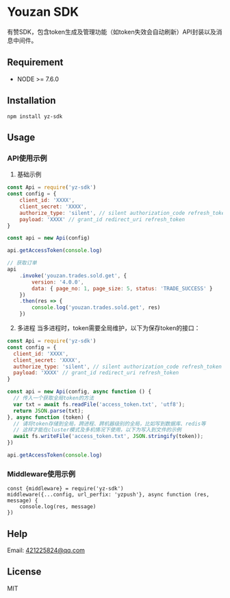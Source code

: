 # Youzan SDK

有赞SDK，包含token生成及管理功能（如token失效会自动刷新）API封装以及消息中间件。


## Requirement

- NODE >= 7.6.0

## Installation

```
npm install yz-sdk
```

## Usage

### API使用示例
1. 基础示例
```js
const Api = require('yz-sdk')
const config = {
    client_id: 'XXXX',
    client_secret: 'XXXX',
    authorize_type: 'silent', // silent authorization_code refresh_token
    payload: 'XXXX' // grant_id redirect_uri refresh_token
}

const api = new Api(config)

api.getAccessToken(console.log)

// 获取订单
api
	.invoke('youzan.trades.sold.get', {
		version: '4.0.0',
		data: { page_no: 1, page_size: 5, status: 'TRADE_SUCCESS' }
	})
	.then(res => {
		console.log('youzan.trades.sold.get', res)
	})
```

2. 多进程
当多进程时，token需要全局维护，以下为保存token的接口：

```js
const Api = require('yz-sdk')
const config = {
  client_id: 'XXXX',
  client_secret: 'XXXX',
  authorize_type: 'silent', // silent authorization_code refresh_token
  payload: 'XXXX' // grant_id redirect_uri refresh_token
}

const api = new Api(config, async function () {
  // 传入一个获取全局token的方法
  var txt = await fs.readFile('access_token.txt', 'utf8');
  return JSON.parse(txt);
}, async function (token) {
  // 请将token存储到全局，跨进程、跨机器级别的全局，比如写到数据库、redis等
  // 这样才能在cluster模式及多机情况下使用，以下为写入到文件的示例
  await fs.writeFile('access_token.txt', JSON.stringify(token));
})

api.getAccessToken(console.log)
```

### Middleware使用示例

```
const {middleware} = require('yz-sdk')
middleware({...config, url_perfix: 'yzpush'}, async function (res, message) {
	console.log(res, message)
})
```

## Help

Email: 421225824@qq.com

## License

MIT
